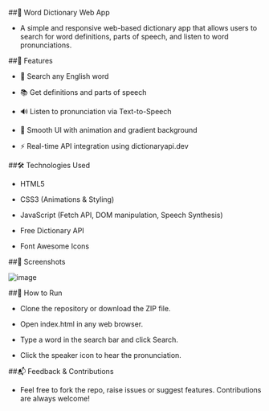 ##📘 Word Dictionary Web App
-  A simple and responsive web-based dictionary app that allows users to search for word definitions, parts of speech, and listen to word pronunciations.

##🚀 Features
-  🔎 Search any English word

-  📚 Get definitions and parts of speech

-  🔊 Listen to pronunciation via Text-to-Speech

-  🎨 Smooth UI with animation and gradient background

-  ⚡ Real-time API integration using dictionaryapi.dev


##🛠️ Technologies Used
-  HTML5

-  CSS3 (Animations & Styling)

-  JavaScript (Fetch API, DOM manipulation, Speech Synthesis)

-  Free Dictionary API

-  Font Awesome Icons

##📸 Screenshots

![image](https://github.com/user-attachments/assets/7455aec4-a765-4073-ab94-aae1a7e448b0)


##🔧 How to Run
-  Clone the repository or download the ZIP file.

-  Open index.html in any web browser.

-  Type a word in the search bar and click Search.

-  Click the speaker icon to hear the pronunciation.

##📬 Feedback & Contributions

-  Feel free to fork the repo, raise issues or suggest features. Contributions are always welcome!

